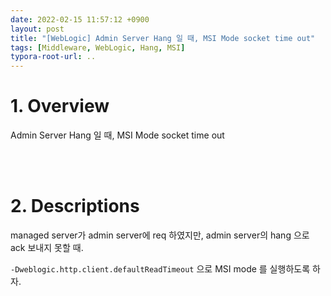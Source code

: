 ```yaml
---
date: 2022-02-15 11:57:12 +0900
layout: post
title: "[WebLogic] Admin Server Hang 일 때, MSI Mode socket time out"
tags: [Middleware, WebLogic, Hang, MSI]
typora-root-url: ..
---
```



# 1. Overview

Admin Server Hang 일 때, MSI Mode socket time out


<br><br>


# 2. Descriptions

managed server가 admin server에 req 하였지만, admin server의 hang 으로 ack 보내지 못할 때.

`-Dweblogic.http.client.defaultReadTimeout` 으로 MSI mode 를 실행하도록 하자. 
